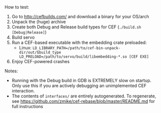 How to test:

1. Go to http://cefbuilds.com/ and download a binary for your OS/arch
2. Unpack the (huge) archive
3. Create both Debug and Release build types for CEF (```./build.sh [Debug|Release]```)
4. Build servo
5. Run a CEF-based executable with the embedding crate preloaded:
	* Linux: ```LD_LIBRARY_PATH=/path/to/cef-bin-unpack-dir/out/$build_type LD_PRELOAD=/path/to/servo/build/libembedding-*.so [CEF EXE]```
6. Enjoy CEF-powered crashes

Notes:
* Running with the Debug build in GDB is EXTREMELY slow on startup. Only use this if you are actively debugging an unimplemented CEF interaction.
* The contents of `interfaces/` are entirely autogenerated. To
  regenerate, see https://github.com/zmike/cef-rebase/blob/master/README.md for full instructions

